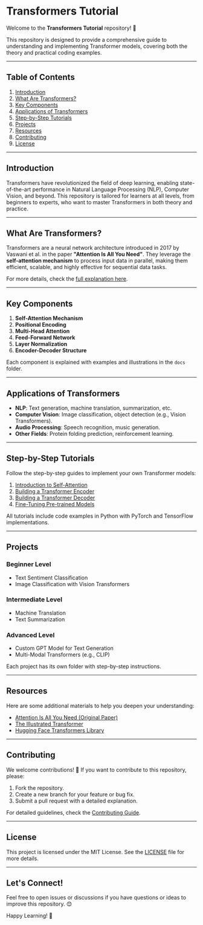 # Transformers Tutorial

Welcome to the **Transformers Tutorial** repository! 🚀 

This repository is designed to provide a comprehensive guide to understanding and implementing Transformer models, covering both the theory and practical coding examples.

---

## Table of Contents
1. [Introduction](#introduction)
2. [What Are Transformers?](#what-are-transformers)
3. [Key Components](#key-components)
4. [Applications of Transformers](#applications-of-transformers)
5. [Step-by-Step Tutorials](#step-by-step-tutorials)
6. [Projects](#projects)
7. [Resources](#resources)
8. [Contributing](#contributing)
9. [License](#license)

---

## Introduction
Transformers have revolutionized the field of deep learning, enabling state-of-the-art performance in Natural Language Processing (NLP), Computer Vision, and beyond. This repository is tailored for learners at all levels, from beginners to experts, who want to master Transformers in both theory and practice.

---

## What Are Transformers?
Transformers are a neural network architecture introduced in 2017 by Vaswani et al. in the paper **"Attention Is All You Need"**. They leverage the **self-attention mechanism** to process input data in parallel, making them efficient, scalable, and highly effective for sequential data tasks.

For more details, check the [full explanation here](docs/what-are-transformers.md).

---

## Key Components
1. **Self-Attention Mechanism**
2. **Positional Encoding**
3. **Multi-Head Attention**
4. **Feed-Forward Network**
5. **Layer Normalization**
6. **Encoder-Decoder Structure**

Each component is explained with examples and illustrations in the `docs` folder.

---

## Applications of Transformers
- **NLP**: Text generation, machine translation, summarization, etc.
- **Computer Vision**: Image classification, object detection (e.g., Vision Transformers).
- **Audio Processing**: Speech recognition, music generation.
- **Other Fields**: Protein folding prediction, reinforcement learning.

---

## Step-by-Step Tutorials
Follow the step-by-step guides to implement your own Transformer models:

1. [Introduction to Self-Attention](tutorials/self-attention.md)
2. [Building a Transformer Encoder](tutorials/transformer-encoder.md)
3. [Building a Transformer Decoder](tutorials/transformer-decoder.md)
4. [Fine-Tuning Pre-trained Models](tutorials/fine-tuning.md)

All tutorials include code examples in Python with PyTorch and TensorFlow implementations.

---

## Projects
### Beginner Level
- Text Sentiment Classification
- Image Classification with Vision Transformers

### Intermediate Level
- Machine Translation
- Text Summarization

### Advanced Level
- Custom GPT Model for Text Generation
- Multi-Modal Transformers (e.g., CLIP)

Each project has its own folder with step-by-step instructions.

---

## Resources
Here are some additional materials to help you deepen your understanding:
- [Attention Is All You Need (Original Paper)](https://arxiv.org/abs/1706.03762)
- [The Illustrated Transformer](https://jalammar.github.io/illustrated-transformer/)
- [Hugging Face Transformers Library](https://huggingface.co/transformers/)

---

## Contributing
We welcome contributions! 🎉 If you want to contribute to this repository, please:
1. Fork the repository.
2. Create a new branch for your feature or bug fix.
3. Submit a pull request with a detailed explanation.

For detailed guidelines, check the [Contributing Guide](CONTRIBUTING.md).

---

## License
This project is licensed under the MIT License. See the [LICENSE](LICENSE) file for more details.

---

## Let's Connect!
Feel free to open issues or discussions if you have questions or ideas to improve this repository. 😊

Happy Learning! 🚀
